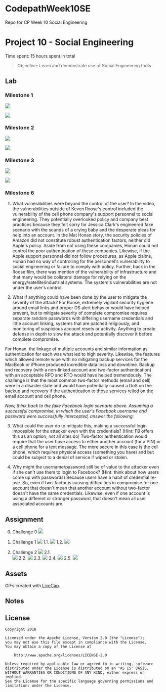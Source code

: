 # CodepathWeek10SE
Repo for CP Week 10 Social Engineering 
# Project 10 - Social Engineering

Time spent: 15 hours spent in total

> Objective: Learn and demonstrate use of Social Engineering tools

## Lab

### Milestone 1
![](https://github.com/dallens/CodepathWeek10SE/blob/master/w10_LabM1Gmail.png)

![](https://github.com/dallens/CodepathWeek10SE/blob/master/w10_LabM1Kali.png)

### Milestone 2
![](https://github.com/dallens/CodepathWeek10SE/blob/master/w10_LabM2Kali.png)

![](https://github.com/dallens/CodepathWeek10SE/blob/master/w10_LabM2Kali2.png)

### Milestone 3
![](https://github.com/dallens/CodepathWeek10SE/blob/master/w10_fakefb.png)

![](https://github.com/dallens/CodepathWeek10SE/blob/master/w10_M3capture.gif)

### Milestone 6

1. What vulnerabilities were beyond the control of the user?
In the video, the vulnerabilities outside of Keven Roose's control included the vulnerability of the cell phone company's support personnel to social engineering. They potentially overlooked policy and company best practices because they felt sorry for Jessica Clark's engineered fake scenario with the sounds of a crying baby and the desperate pleas for help into an account. In the Mat Honan story, the security policies of Amazon did not constitute robust authentication factors, neither did Apple's policy. Aside from not using these companies, Honan could not control the poor authentication of these companies. Likewise, if the Apple support personnel did not follow procedures, as Apple claims, Honan had no way of controlling for the personnel's vulnerability to social engineering or failure to comply with policy. Further, back in the Roose film, there was mention of the vulnerability of infrastructure and that many would be collateral damage for relying on the energy/satellite/industrial systems. The system's vulnerabilities are not under the user's control.

2. What if anything could have been done by the user to mitigate the severity of the attack?
For Roose, extremely vigilant security hygiene around email links and proper OS alert behavior would have helped prevent, but to mitigate severity of complete compromise requires separate random passwords with differing username credentials and little account linking, systems that are patched religiously, and monitoring of suspicious account resets or activity. Anything to create defense in depth to slow the attack and potentially discover it before complete compromise.

For Honan, the linkage of multiple accounts and similar information as authentication for each was what led to high severity. Likewise, the features which allowed remote wipe with no mitigating backup services for the MacBook or iPhone produced incredible data loss and downtime. Backup and recovery (with a non-linked account and two-factor authentication) with an acceptable RPO and RTO would have helped tremendously. The challenge is that the most common two-factor methods (email and cell) were in a disaster state and would have potentially caused a DoS on the backup and recovery if the authentication to those services relied on the email account and cell phone.

*Now, think back to the fake Facebook login scenario above. Assuming a successful compromise, in which the user's Facebook username and password were successfully intercepted, answer the following:*

3. What could the user do to mitigate this, making a successful login impossible for the attacker even with the credentials? (Hint: FB offers this as an option; not all sites do)
Two-factor authentication would require that the user have access to either another account (for a PIN) or a cell phone for a text message. The more secure in this case is the cell phone, which requires physical access (something you have) and but could be subject to a denial of service if wiped or stolen.

4. Why might the username/password still be of value to the attacker even if she can't use them to login to Facebook? (Hint: think about how users come up with passwords)
Because users have a habit of credential re-use. So, even if two-factor is causing difficulties in compromise for one account that doesn't mean that another account without two-factor doesn't have the same credentials. Likewise, even if one account is using a different or stronger password, that doesn't mean all user associated accounts are.

## Assignment

0. Challenge 0
![](https://github.com/dallens/CodepathWeek10SE/blob/master/w10_Ch0.png)

1. Challenge 1
![](https://github.com/dallens/CodepathWeek10SE/blob/master/w10_Ch01.png)
1.1. 
![](https://github.com/dallens/CodepathWeek10SE/blob/master/w10_Ch1-1.png)
1.2. 
![](https://github.com/dallens/CodepathWeek10SE/blob/master/w10_Ch1-2.gif)

2. Challenge 2
![](https://github.com/dallens/CodepathWeek10SE/blob/master/w10_Ch2-0.png)
2.1.  
![](https://github.com/dallens/CodepathWeek10SE/blob/master/w10_Ch2-1.gif)
2.2. 
![](https://github.com/dallens/CodepathWeek10SE/blob/master/w10_Ch2-2.gif)
2.3. 
![](https://github.com/dallens/CodepathWeek10SE/blob/master/w10_Ch2-3.gif)
2.4. 
![](https://github.com/dallens/CodepathWeek10SE/blob/master/w10_Ch2-4.gif)
2.5. 
![](https://github.com/dallens/CodepathWeek10SE/blob/master/w10_Ch2-5.gif)

## Assets

GIFs created with [LiceCap](http://www.cockos.com/licecap/).

## Notes


## License

    Copyright 2018

    Licensed under the Apache License, Version 2.0 (the "License");
    you may not use this file except in compliance with the License.
    You may obtain a copy of the License at

        http://www.apache.org/licenses/LICENSE-2.0

    Unless required by applicable law or agreed to in writing, software
    distributed under the License is distributed on an "AS IS" BASIS,
    WITHOUT WARRANTIES OR CONDITIONS OF ANY KIND, either express or implied.
    See the License for the specific language governing permissions and
    limitations under the License.
